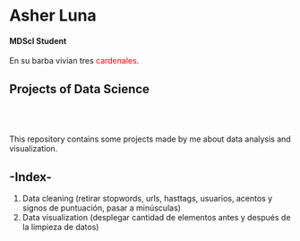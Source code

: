 # Asher Luna
#### MDScI Student
En su barba vivían tres <span style="color:red">cardenales</span>.

## Projects of Data Science
<br>
<br>
<br>
This repository contains some projects made by me about data analysis and visualization.

## -Index-
1. Data cleaning (retirar stopwords, urls, hasttags, usuarios, acentos y signos de puntuación, pasar a minúsculas)
2. Data visualization (desplegar cantidad de elementos antes y después de la limpieza de datos)
